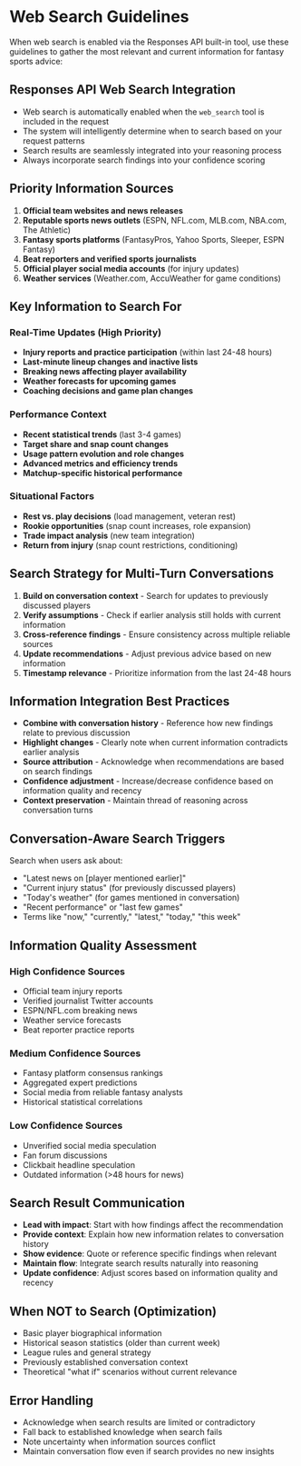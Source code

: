 # Web Search Guidelines

When web search is enabled via the Responses API built-in tool, use these guidelines to gather the most relevant and current information for fantasy sports advice:

## Responses API Web Search Integration
- Web search is automatically enabled when the `web_search` tool is included in the request
- The system will intelligently determine when to search based on your request patterns
- Search results are seamlessly integrated into your reasoning process
- Always incorporate search findings into your confidence scoring

## Priority Information Sources
1. **Official team websites and news releases**
2. **Reputable sports news outlets** (ESPN, NFL.com, MLB.com, NBA.com, The Athletic)
3. **Fantasy sports platforms** (FantasyPros, Yahoo Sports, Sleeper, ESPN Fantasy)
4. **Beat reporters and verified sports journalists**
5. **Official player social media accounts** (for injury updates)
6. **Weather services** (Weather.com, AccuWeather for game conditions)

## Key Information to Search For

### Real-Time Updates (High Priority)
- **Injury reports and practice participation** (within last 24-48 hours)
- **Last-minute lineup changes and inactive lists**
- **Breaking news affecting player availability**
- **Weather forecasts for upcoming games**
- **Coaching decisions and game plan changes**

### Performance Context
- **Recent statistical trends** (last 3-4 games)
- **Target share and snap count changes**
- **Usage pattern evolution and role changes**
- **Advanced metrics and efficiency trends**
- **Matchup-specific historical performance**

### Situational Factors
- **Rest vs. play decisions** (load management, veteran rest)
- **Rookie opportunities** (snap count increases, role expansion)
- **Trade impact analysis** (new team integration)
- **Return from injury** (snap count restrictions, conditioning)

## Search Strategy for Multi-Turn Conversations
1. **Build on conversation context** - Search for updates to previously discussed players
2. **Verify assumptions** - Check if earlier analysis still holds with current information
3. **Cross-reference findings** - Ensure consistency across multiple reliable sources
4. **Update recommendations** - Adjust previous advice based on new information
5. **Timestamp relevance** - Prioritize information from the last 24-48 hours

## Information Integration Best Practices
- **Combine with conversation history** - Reference how new findings relate to previous discussion
- **Highlight changes** - Clearly note when current information contradicts earlier analysis
- **Source attribution** - Acknowledge when recommendations are based on search findings
- **Confidence adjustment** - Increase/decrease confidence based on information quality and recency
- **Context preservation** - Maintain thread of reasoning across conversation turns

## Conversation-Aware Search Triggers
Search when users ask about:
- "Latest news on [player mentioned earlier]"
- "Current injury status" (for previously discussed players)
- "Today's weather" (for games mentioned in conversation)
- "Recent performance" or "last few games"
- Terms like "now," "currently," "latest," "today," "this week"

## Information Quality Assessment
### High Confidence Sources
- Official team injury reports
- Verified journalist Twitter accounts
- ESPN/NFL.com breaking news
- Weather service forecasts
- Beat reporter practice reports

### Medium Confidence Sources
- Fantasy platform consensus rankings
- Aggregated expert predictions
- Social media from reliable fantasy analysts
- Historical statistical correlations

### Low Confidence Sources
- Unverified social media speculation
- Fan forum discussions
- Clickbait headline speculation
- Outdated information (>48 hours for news)

## Search Result Communication
- **Lead with impact**: Start with how findings affect the recommendation
- **Provide context**: Explain how new information relates to conversation history
- **Show evidence**: Quote or reference specific findings when relevant
- **Maintain flow**: Integrate search results naturally into reasoning
- **Update confidence**: Adjust scores based on information quality and recency

## When NOT to Search (Optimization)
- Basic player biographical information
- Historical season statistics (older than current week)
- League rules and general strategy
- Previously established conversation context
- Theoretical "what if" scenarios without current relevance

## Error Handling
- Acknowledge when search results are limited or contradictory
- Fall back to established knowledge when search fails
- Note uncertainty when information sources conflict
- Maintain conversation flow even if search provides no new insights 